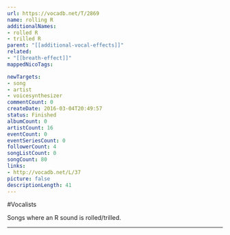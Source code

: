 ```yaml
---
url: https://vocadb.net/T/2869
name: rolling R
additionalNames: 
- rolled R
- trilled R
parent: "[[additional-vocal-effects]]"
related:
- "[[breath-effect]]"
mappedNicoTags:

newTargets:
- song
- artist
- voicesynthesizer
commentCount: 0
createDate: 2016-03-04T20:49:57
status: Finished
albumCount: 0
artistCount: 16
eventCount: 0
eventSeriesCount: 0
followerCount: 4
songListCount: 0
songCount: 80
links: 
- http://vocadb.net/L/37
picture: false
descriptionLength: 41
---
```


#Vocalists

Songs where an R sound is rolled/trilled.

---

